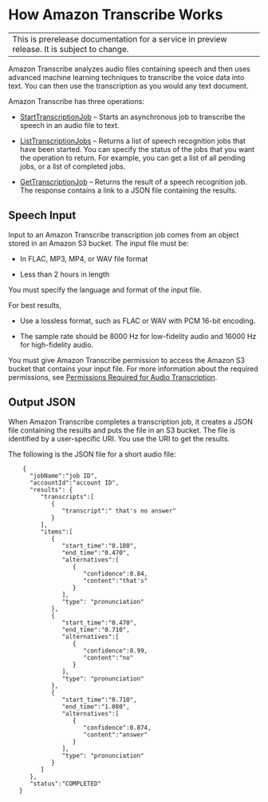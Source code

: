 # How Amazon Transcribe Works<a name="how-it-works"></a>


|  | 
| --- |
| This is prerelease documentation for a service in preview release\. It is subject to change\. | 

Amazon Transcribe analyzes audio files containing speech and then uses advanced machine learning techniques to transcribe the voice data into text\. You can then use the transcription as you would any text document\.

Amazon Transcribe has three operations:

+ [StartTranscriptionJob](API_StartTranscriptionJob.md) – Starts an asynchronous job to transcribe the speech in an audio file to text\.

+ [ListTranscriptionJobs](API_ListTranscriptionJobs.md) – Returns a list of speech recognition jobs that have been started\. You can specify the status of the jobs that you want the operation to return\. For example, you can get a list of all pending jobs, or a list of completed jobs\.

+ [GetTranscriptionJob](API_GetTranscriptionJob.md) – Returns the result of a speech recognition job\. The response contains a link to a JSON file containing the results\.

## Speech Input<a name="input"></a>

Input to an Amazon Transcribe transcription job comes from an object stored in an Amazon S3 bucket\. The input file must be: 

+ In FLAC, MP3, MP4, or WAV file format

+ Less than 2 hours in length

You must specify the language and format of the input file\. 

For best results, 

+ Use a lossless format, such as FLAC or WAV with PCM 16\-bit encoding\.

+ The sample rate should be 8000 Hz for low\-fidelity audio and 16000 Hz for high\-fidelity audio\.

You must give Amazon Transcribe permission to access the Amazon S3 bucket that contains your input file\. For more information about the required permissions, see [Permissions Required for Audio Transcription](access-control-managing-permissions.md#auth-role-permissions)\.

## Output JSON<a name="output"></a>

When Amazon Transcribe completes a transcription job, it creates a JSON file containing the results and puts the file in an S3 bucket\. The file is identified by a user\-specific URI\. You use the URI to get the results\.

The following is the JSON file for a short audio file:

```
    {
      "jobName":"job ID",
      "accountId":"account ID",
      "results": {
         "transcripts":[
            {
               "transcript":" that's no answer"  
            }
         ],
         "items":[
            {
               "start_time":"0.180",
               "end_time":"0.470",
               "alternatives":[
                  {
                     "confidence":0.84,
                     "content":"that's"
                  }
               ],
               "type": "pronunciation"
            },
            {
               "start_time":"0.470",
               "end_time":"0.710",
               "alternatives":[
                  {
                     "confidence":0.99,
                     "content":"no"
                  }
               ],
               "type": "pronunciation"
            },
            {
               "start_time":"0.710",
               "end_time":"1.080",
               "alternatives":[
                  {
                     "confidence":0.874,
                     "content":"answer"
                  }
               ],
               "type": "pronunciation"
            }
         ]
      },
      "status":"COMPLETED"
   }
```